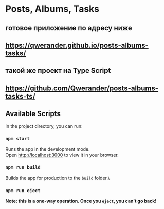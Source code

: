 # Posts, Albums, Tasks

## готовое приложение по адресу ниже
## https://qwerander.github.io/posts-albums-tasks/
## такой же проект на Type Script
## https://github.com/Qwerander/posts-albums-tasks-ts/

## Available Scripts

In the project directory, you can run:

### `npm start`

Runs the app in the development mode.\
Open [http://localhost:3000](http://localhost:3000) to view it in your browser.


### `npm run build`

Builds the app for production to the `build` folder.\


### `npm run eject`

**Note: this is a one-way operation. Once you `eject`, you can't go back!**

